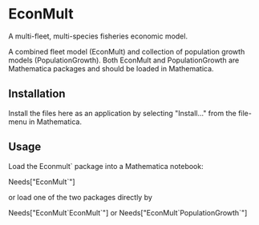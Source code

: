 # EconMult
A multi-fleet, multi-species fisheries economic model. 

A combined fleet model (EconMult) and collection of population growth models (PopulationGrowth).
Both EconMult and PopulationGrowth are Mathematica packages and should be loaded in Mathematica. 

## Installation
Install the files here as an application by selecting "Install..." from the file-menu in Mathematica.

## Usage
Load the Econmult\` package into a Mathematica notebook:

 Needs["EconMult\`"]
 
or load one of the two packages directly by 

 Needs["EconMult\`EconMult\`"]    or   Needs["EconMult\`PopulationGrowth\`"]
